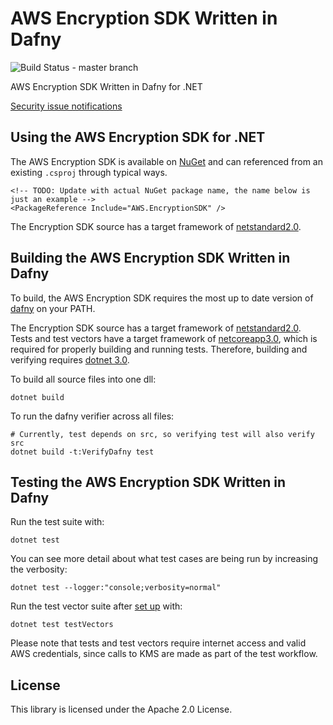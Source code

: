 # AWS Encryption SDK Written in Dafny

![Build Status - master branch](https://codebuild.us-west-2.amazonaws.com/badges?uuid=eyJlbmNyeXB0ZWREYXRhIjoiVmIzeGwwQmY5bXdMQXg2aVBneWtDc3FHSWRHTjYrNnVUem9nNXJFUmY2Rk1yRnJvSjJvK3JCL2RScFRjSVF1UjA1elR3L0xpTVpiNmRZS0RyWjJpTnBFPSIsIml2UGFyYW1ldGVyU3BlYyI6InBBQm1tT1BPNjB3RU9XUS8iLCJtYXRlcmlhbFNldFNlcmlhbCI6MX0%3D&branch=master)

AWS Encryption SDK Written in Dafny for .NET

[Security issue notifications](./CONTRIBUTING.md#security-issue-notifications)

## Using the AWS Encryption SDK for .NET
The AWS Encryption SDK is available on [NuGet](https://www.nuget.org/) and can referenced from an existing `.csproj` through typical ways.

```
<!-- TODO: Update with actual NuGet package name, the name below is just an example -->
<PackageReference Include="AWS.EncryptionSDK" />
```

The Encryption SDK source has a target framework of [netstandard2.0](https://docs.microsoft.com/en-us/dotnet/standard/net-standard).

## Building the AWS Encryption SDK Written in Dafny

To build, the AWS Encryption SDK requires the most up to date version of [dafny](https://github.com/dafny-lang/dafny) on your PATH.

The Encryption SDK source has a target framework of [netstandard2.0](https://docs.microsoft.com/en-us/dotnet/standard/net-standard).
Tests and test vectors have a target framework of [netcoreapp3.0](https://docs.microsoft.com/en-us/dotnet/standard/frameworks), which is required for properly building and running tests.
Therefore, building and verifying requires [dotnet 3.0](https://dotnet.microsoft.com/download/dotnet-core/3.0).

To build all source files into one dll:

```
dotnet build
```

To run the dafny verifier across all files:

```
# Currently, test depends on src, so verifying test will also verify src
dotnet build -t:VerifyDafny test
```

## Testing the AWS Encryption SDK Written in Dafny

Run the test suite with:

```
dotnet test
```

You can see more detail about what test cases are being run by increasing the verbosity:

```
dotnet test --logger:"console;verbosity=normal"
```

Run the test vector suite after [set up](testVector/README.md) with:

```
dotnet test testVectors
```

Please note that tests and test vectors require internet access and valid AWS credentials, since calls to KMS are made as part of the test workflow.

## License

This library is licensed under the Apache 2.0 License.
